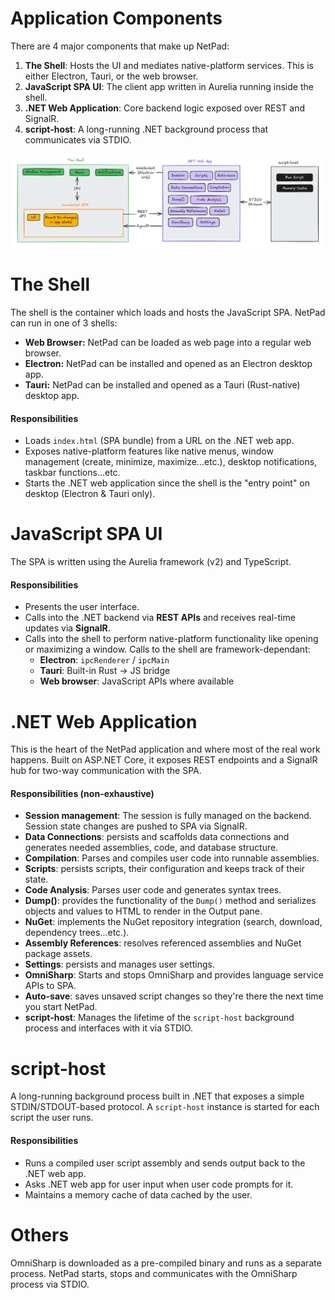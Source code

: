 # Application Components

There are 4 major components that make up NetPad:

1. **The Shell**: Hosts the UI and mediates native-platform services. This is either Electron, Tauri, or the web
   browser.
2. **JavaScript SPA UI**: The client app written in Aurelia running inside the shell.
3. **.NET Web Application**: Core backend logic exposed over REST and SignalR.
4. **script-host**: A long-running .NET background process that communicates via STDIO.

![Components](../images/components.png)

# The Shell

The shell is the container which loads and hosts the JavaScript SPA. NetPad can run in one of 3 shells:

- **Web Browser:** NetPad can be loaded as web page into a regular web browser.
- **Electron:** NetPad can be installed and opened as an Electron desktop app.
- **Tauri:** NetPad can be installed and opened as a Tauri (Rust-native) desktop app.

#### Responsibilities

- Loads `index.html` (SPA bundle) from a URL on the .NET web app.
- Exposes native-platform features like native menus, window management (create, minimize, maximize...etc.), desktop
  notifications, taskbar functions...etc.
- Starts the .NET web application since the shell is the "entry point" on desktop (Electron & Tauri only).

# JavaScript SPA UI

The SPA is written using the Aurelia framework (v2) and TypeScript.

#### Responsibilities

- Presents the user interface.
- Calls into the .NET backend via **REST APIs** and receives real-time updates via **SignalR**.
- Calls into the shell to perform native-platform functionality like opening or maximizing a window. Calls to the shell
  are framework-dependant:
    - **Electron**: `ipcRenderer` / `ipcMain`
    - **Tauri**: Built-in Rust → JS bridge
    - **Web browser**: JavaScript APIs where available

# .NET Web Application

This is the heart of the NetPad application and where most of the real work happens. Built on ASP.NET Core, it exposes
REST endpoints and a SignalR hub for two-way communication with the SPA.

#### Responsibilities (non-exhaustive)

- **Session management**: The session is fully managed on the backend. Session state changes are pushed to SPA via
  SignalR.
- **Data Connections**: persists and scaffolds data connections and generates needed assemblies, code, and database
  structure.
- **Compilation**: Parses and compiles user code into runnable assemblies.
- **Scripts**: persists scripts, their configuration and keeps track of their state.
- **Code Analysis**: Parses user code and generates syntax trees.
- **Dump()**: provides the functionality of the `Dump()` method and serializes objects and values to HTML to render in
  the Output pane.
- **NuGet**: implements the NuGet repository integration (search, download, dependency trees...etc.).
- **Assembly References**: resolves referenced assemblies and NuGet package assets.
- **Settings**: persists and manages user settings.
- **OmniSharp**: Starts and stops OmniSharp and provides language service APIs to SPA.
- **Auto-save**: saves unsaved script changes so they're there the next time you start NetPad.
- **script-host**: Manages the lifetime of the `script-host` background process and interfaces with it via STDIO.

# script-host

A long-running background process built in .NET that exposes a simple STDIN/STDOUT-based protocol. A `script-host`
instance is started for each script the user runs.

#### Responsibilities

- Runs a compiled user script assembly and sends output back to the .NET web app.
- Asks .NET web app for user input when user code prompts for it.
- Maintains a memory cache of data cached by the user.

# Others

OmniSharp is downloaded as a pre-compiled binary and runs as a separate process. NetPad starts, stops and communicates
with the OmniSharp process via STDIO.